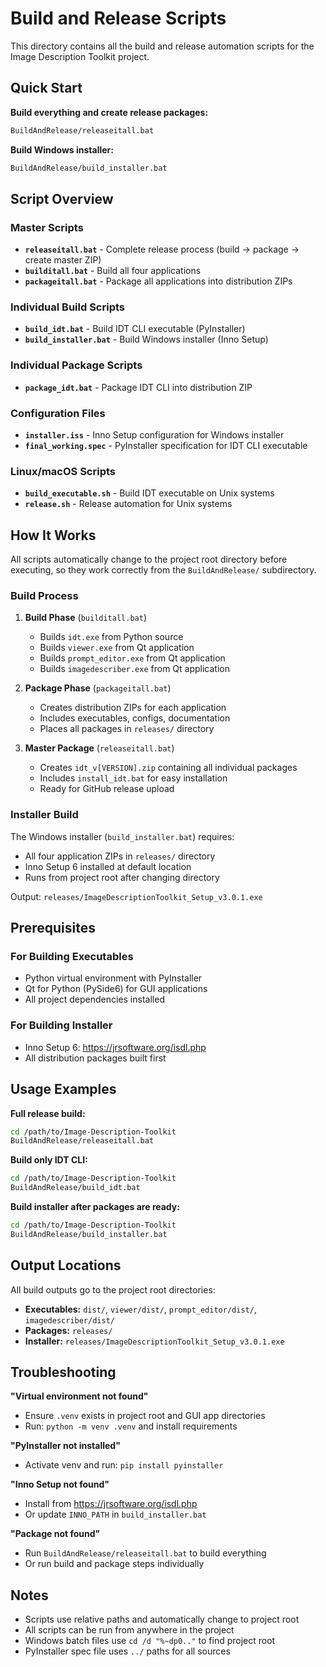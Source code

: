 # Build and Release Scripts

This directory contains all the build and release automation scripts for the Image Description Toolkit project.

## Quick Start

**Build everything and create release packages:**
```bash
BuildAndRelease/releaseitall.bat
```

**Build Windows installer:**
```bash
BuildAndRelease/build_installer.bat
```

## Script Overview

### Master Scripts

- **`releaseitall.bat`** - Complete release process (build → package → create master ZIP)
- **`builditall.bat`** - Build all four applications
- **`packageitall.bat`** - Package all applications into distribution ZIPs

### Individual Build Scripts

- **`build_idt.bat`** - Build IDT CLI executable (PyInstaller)
- **`build_installer.bat`** - Build Windows installer (Inno Setup)

### Individual Package Scripts

- **`package_idt.bat`** - Package IDT CLI into distribution ZIP

### Configuration Files

- **`installer.iss`** - Inno Setup configuration for Windows installer
- **`final_working.spec`** - PyInstaller specification for IDT CLI executable

### Linux/macOS Scripts

- **`build_executable.sh`** - Build IDT executable on Unix systems
- **`release.sh`** - Release automation for Unix systems

## How It Works

All scripts automatically change to the project root directory before executing, so they work correctly from the `BuildAndRelease/` subdirectory.

### Build Process

1. **Build Phase** (`builditall.bat`)
   - Builds `idt.exe` from Python source
   - Builds `viewer.exe` from Qt application
   - Builds `prompt_editor.exe` from Qt application
   - Builds `imagedescriber.exe` from Qt application

2. **Package Phase** (`packageitall.bat`)
   - Creates distribution ZIPs for each application
   - Includes executables, configs, documentation
   - Places all packages in `releases/` directory

3. **Master Package** (`releaseitall.bat`)
   - Creates `idt_v[VERSION].zip` containing all individual packages
   - Includes `install_idt.bat` for easy installation
   - Ready for GitHub release upload

### Installer Build

The Windows installer (`build_installer.bat`) requires:
- All four application ZIPs in `releases/` directory
- Inno Setup 6 installed at default location
- Runs from project root after changing directory

Output: `releases/ImageDescriptionToolkit_Setup_v3.0.1.exe`

## Prerequisites

### For Building Executables
- Python virtual environment with PyInstaller
- Qt for Python (PySide6) for GUI applications
- All project dependencies installed

### For Building Installer
- Inno Setup 6: https://jrsoftware.org/isdl.php
- All distribution packages built first

## Usage Examples

**Full release build:**
```bash
cd /path/to/Image-Description-Toolkit
BuildAndRelease/releaseitall.bat
```

**Build only IDT CLI:**
```bash
cd /path/to/Image-Description-Toolkit
BuildAndRelease/build_idt.bat
```

**Build installer after packages are ready:**
```bash
cd /path/to/Image-Description-Toolkit
BuildAndRelease/build_installer.bat
```

## Output Locations

All build outputs go to the project root directories:

- **Executables:** `dist/`, `viewer/dist/`, `prompt_editor/dist/`, `imagedescriber/dist/`
- **Packages:** `releases/`
- **Installer:** `releases/ImageDescriptionToolkit_Setup_v3.0.1.exe`

## Troubleshooting

**"Virtual environment not found"**
- Ensure `.venv` exists in project root and GUI app directories
- Run: `python -m venv .venv` and install requirements

**"PyInstaller not installed"**
- Activate venv and run: `pip install pyinstaller`

**"Inno Setup not found"**
- Install from https://jrsoftware.org/isdl.php
- Or update `INNO_PATH` in `build_installer.bat`

**"Package not found"**
- Run `BuildAndRelease/releaseitall.bat` to build everything
- Or run build and package steps individually

## Notes

- Scripts use relative paths and automatically change to project root
- All scripts can be run from anywhere in the project
- Windows batch files use `cd /d "%~dp0.."` to find project root
- PyInstaller spec file uses `../` paths for all sources
